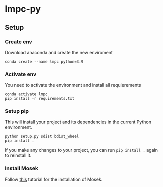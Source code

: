# lmpc-py

## Setup


### Create env
Download anaconda and create the new enviroment
~~~
conda create --name lmpc python=3.9
~~~


### Activate env
You need to activate the environment and install all requierements
~~~
conda activate lmpc
pip install -r requirements.txt
~~~


### Setup pip
This will install your project and its dependencies in the current Python environment. 
~~~
python setup.py sdist bdist_wheel
pip install .
~~~
If you make any changes to your project, you can run `pip install .` again to reinstall it.


### Install Mosek
Follow [this](https://docs.mosek.com/latest/install/installation.html) tutorial for the installation of Mosek.